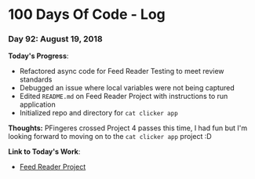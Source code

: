 # 100 Days Of Code - Log

### Day 92: August 19, 2018

**Today's Progress**: 
* Refactored async code for Feed Reader Testing to meet review standards
* Debugged an issue where local variables were not being captured
* Edited `README.md` on Feed Reader Project with instructions to run application
* Initialized repo and directory for `cat clicker app`

**Thoughts:** 
PFingeres crossed Project 4 passes this time, I had fun but I'm looking forward to moving on to the `cat clicker app` project :D

**Link  to Today's Work**:
* [Feed Reader Project](https://github.com/JS-goose/frontend-nanodegree-feedreader)